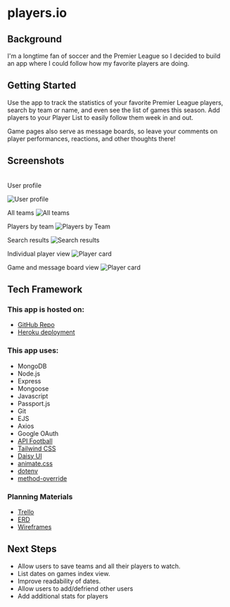 <h1>players.io</h1>

<h2>Background</h2>
I'm a longtime fan of soccer and the Premier League so I decided to build an app where I could follow how my favorite players are doing.

<h2>Getting Started</h2>
Use the app to track the statistics of your favorite Premier League players, search by team or name, and even see the list of games this season. Add players to your Player List to easily follow them week in and out.

Game pages also serve as message boards, so leave your comments on player performances, reactions, and other thoughts there!

<h2>Screenshots</h2><br>
User profile

![User profile](https://i.imgur.com/BWWYmjs.png)

All teams
![All teams](https://i.imgur.com/mhGFPsn.png) 

Players by team
![Players by Team](https://i.imgur.com/OyX26Kg.png)

Search results
![Search results](https://i.imgur.com/8XN9r98.png)

Individual player view
![Player card](https://i.imgur.com/zQwmr2v.png)

Game and message board view
![Player card](https://i.imgur.com/aeqXx0U.png)


<h2>Tech Framework</h2>

<h3>This app is hosted on:</h3>
<ul>
  <li><a href="https://github.com/mbedard0/players-io">GitHub Repo</a></li>
  <li><a href="https://players-io.herokuapp.com/">Heroku deployment</a></li>
  </ul>
  <h3>This app uses:</h3>
  <ul>
  <li>MongoDB</li>
  <li>Node.js</li>
  <li>Express</li>
  <li>Mongoose</li>
  <li>Javascript</li>
  <li>Passport.js</li>
  <li>Git</li>
  <li>EJS</li>
  <li>Axios</li>
  <li>Google OAuth</li>
  <li><a href="https://www.api-football.com/">API Football</a></li>
  <li><a href="https://tailwindcss.com/">Tailwind CSS</a></li>
  <li><a href="https://daisyui.com/">Daisy UI</a></li>
  <li><a href="https://animate.style/">animate.css</a></li>
  <li><a href="https://www.npmjs.com/package/dotenv">dotenv</a></li>
  <li><a href="http://expressjs.com/en/resources/middleware/method-override.html">method-override</a></li>
</ul>

<h3>Planning Materials</h3>
<ul>
  <li><a href="https://trello.com/b/epchWZlM/sei-unit-2-project">Trello</a></li>
  <li><a href="https://drive.google.com/file/d/15hRhxTA10-feHZK3SnYfZC7EwcnSckqL/view">ERD</a></li>
  <li><a href="https://docs.google.com/presentation/d/1Y61JlytYLFGqQij26-h-84J2vHbuzdXv3W4NgKwAIGg/edit?usp=sharing">Wireframes</a></li>
</ul>


<h2>Next Steps</h2>
<ul>
  <li>Allow users to save teams and all their players to watch.</li>
  <li>List dates on games index view.</li>
  <li>Improve readability of dates.</li>
  <li>Allow users to add/defriend other users</li>
  <li>Add additional stats for players</li>
</ul>
